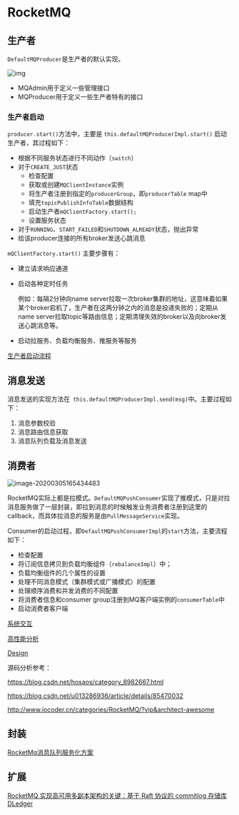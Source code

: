 # RocketMQ

## 生产者

`DefaultMQProducer`是生产者的默认实现。

![img](../../img/rocketmq-2.assets/44770-93882440fe1c9b92.webp)

- MQAdmin用于定义一些管理接口
- MQProducer用于定义一些生产者特有的接口

### 生产者启动

`producer.start()`方法中，主要是 `this.defaultMQProducerImpl.start()` 启动生产者，其过程如下：

- 根据不同服务状态进行不同动作（`switch`）
- 对于`CREATE_JUST`状态
  - 检查配置
  - 获取或创建`MQClientInstance`实例
  - 将生产者注册到指定的`producerGroup`，即`producerTable` map中
  - 填充`topicPublishInfoTable`数据结构
  - 启动生产者`mQClientFactory.start();`
  - 设置服务状态
- 对于`RUNNING`、`START_FAILED`和`SHUTDOWN_ALREADY`状态，抛出异常
- 给该producer连接的所有broker发送心跳消息

`mQClientFactory.start()` 主要步骤有：

- 建立请求响应通道

- 启动各种定时任务

  例如：每隔2分钟向name server拉取一次broker集群的地址，这意味着如果某个broker宕机了，生产者在这两分钟之内的消息是投递失败的；定期从name server拉取topic等路由信息；定期清理失效的broker以及向broker发送心跳消息等。

- 启动拉服务、负载均衡服务、推服务等服务

[生产者启动流程](https://blog.csdn.net/hosaos/article/details/99076063)

## 消息发送

消息发送的实现方法在` this.defaultMQProducerImpl.send(msg)`中。主要过程如下：

1. 消息参数校验
2. 消息路由信息获取
3. 消息队列负载及消息发送

## 消费者

![image-20200305165434483](../../img/rocketmq-2.assets/image-20200305165434483.png)

RocketMQ实际上都是拉模式。`DefaultMQPushConsumer`实现了推模式，只是对拉消息服务做了一层封装，即拉到消息的时候触发业务消费者注册到这里的callback，而具体拉消息的服务是由`PullMessageService`实现。

Consumer的启动过程，即`DefaultMQPushConsumerImpl`的`start`方法，主要流程如下：

- 检查配置
- 将订阅信息拷贝到负载均衡组件（`rebalanceImpl`）中；
- 负载均衡组件的几个属性的设置
- 处理不同消息模式（集群模式或广播模式）的配置
- 处理顺序消费和并发消费的不同配置
- 将消费者信息和consumer group注册到MQ客户端实例的`consumerTable`中
- 启动消费者客户端



[系统交互](http://adamswanglin.com/rocketmq/rocketmq-architecture/#%E5%85%B7%E4%BD%93%E5%9C%BA%E6%99%AF%E8%AF%B4%E6%98%8E)

[高性能分析](https://zhuanlan.zhihu.com/p/93602392)

[Design](https://github.com/apache/rocketmq/blob/master/docs/cn/design.md)

源码分析参考：

https://blog.csdn.net/hosaos/category_8982667.html

https://blog.csdn.net/u013286936/article/details/85470032

http://www.iocoder.cn/categories/RocketMQ/?vip&architect-awesome

## 封装

[RocketMq消息队列服务化方案](https://www.jianshu.com/p/9365a0d7dfa5)



## 扩展

[RocketMQ 实现高可用多副本架构的关键：基于 Raft 协议的 commitlog 存储库 DLedger](https://www.infoq.cn/article/7xeJrpDZBa9v*GDZOFS6)

